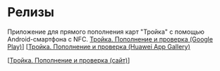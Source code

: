 # Релизы
Приложение для прямого пополнения карт "Тройка" с помощью Android-смартфона с NFC.
[Тройка. Пополнение и проверка (Google Play)](https://play.google.com/store/apps/details?id=by.advasoft.android.troika.app&referrer=utm_source%3Dgithub%26utm_medium%3Ddescription%26utm_content%3Dgithub-description)]
[[Тройка. Пополнение и проверка (Huawei App Gallery)](https://appgallery.huawei.com/#/app/C102417009)

[[Тройка. Пополнение и проверка (сайт)](https://troikamos.ru)]

